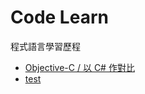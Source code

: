 # Code Learn
程式語言學習歷程
- [Objective-C / 以 C# 作對比](https://github.com/hsiehyunju/yunlearn/blob/main/objective-c-csharp.md)
- [test](objective-c-csharp.md)
